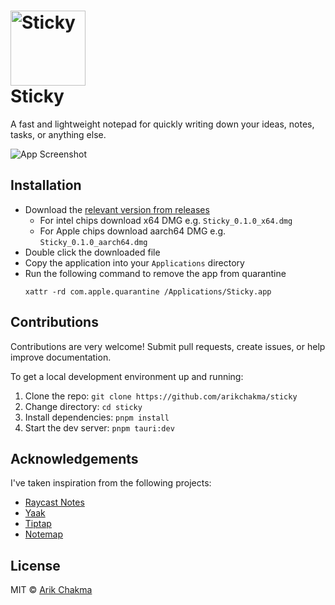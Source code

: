 <h1>
   <picture height="120px">
      <source media="(prefers-color-scheme: dark)" srcset="https://github.com/user-attachments/assets/c906b512-dab5-4a63-a8ef-9f56ea941deb">
      <source media="(prefers-color-scheme: light)" srcset="https://github.com/user-attachments/assets/fdf91e90-c359-462c-bf4d-06754bbd8a03">
      <img alt="Sticky" height="120px" src="https://github.com/user-attachments/assets/fdf91e90-c359-462c-bf4d-06754bbd8a03">
   </picture>
   <br> Sticky
</h1>

A fast and lightweight notepad for quickly writing down your ideas, notes, tasks, or anything else.

![App Screenshot](https://github.com/user-attachments/assets/a6795eae-0bdb-41f0-9c51-564533d28514)

## Installation

- Download the [relevant version from releases](https://github.com/arikchakma/sticky/releases)
  - For intel chips download x64 DMG e.g. `Sticky_0.1.0_x64.dmg`
  - For Apple chips download aarch64 DMG e.g. `Sticky_0.1.0_aarch64.dmg`
- Double click the downloaded file
- Copy the application into your `Applications` directory
- Run the following command to remove the app from quarantine
  ```
  xattr -rd com.apple.quarantine /Applications/Sticky.app
  ```

## Contributions

Contributions are very welcome! Submit pull requests, create issues, or help improve documentation.

To get a local development environment up and running:

1. Clone the repo: `git clone https://github.com/arikchakma/sticky`
2. Change directory: `cd sticky`
3. Install dependencies: `pnpm install`
4. Start the dev server: `pnpm tauri:dev`

## Acknowledgements

I've taken inspiration from the following projects:

- [Raycast Notes](https://www.raycast.com/core-features/notes)
- [Yaak](https://github.com/mountain-loop/yaak)
- [Tiptap](https://tiptap.dev/)
- [Notemap](https://notemap.com/)

## License

MIT &copy; [Arik Chakma](https://twitter.com/imarikchakma)
